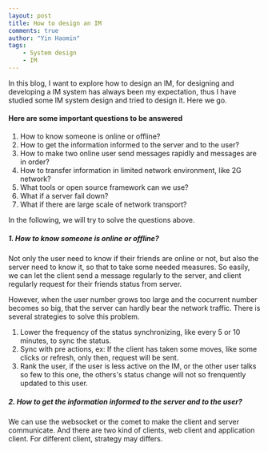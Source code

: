 ```yaml
---
layout: post
title: How to design an IM
comments: true
author: "Yin Haomin"
tags:
    - System design
    - IM
---
```


In this blog, I want to explore how to design an IM, for designing and developing a IM system has always been my expectation, thus I have studied some IM system design and tried to design it. Here we go.

#### Here are some important questions to be answered

1. How to know someone is online or offline?
2. How to get the information informed to the server and to the user?
3. How to make two online user send messages rapidly and messages are in order?
4. How to transfer information in limited network environment, like 2G network?
5. What tools or open source framework can we use?
6. What if a server fail down?
7. What if there are large scale of network transport?

In the following, we will try to solve the questions above.

##### 1. How to know someone is online or offline?

Not only the user need to know if their friends are online or not, but also the server need to know it, so that to take some needed measures. So easily, we can let the client send a message regularly to the server, and client regularly request for their friends status from server.

However, when the user number grows too large and the cocurrent number becomes so big, that the server can hardly bear the network traffic. There is several strategies to solve this problem.

1. Lower the frequency of the status synchronizing, like every 5 or 10 minutes, to sync the status.
2. Sync with pre actions, ex: If the client has taken some moves, like some clicks or refresh, only then, request will be sent.
3. Rank the user, if the user is less active on the IM, or the other user talks so few to this one, the others's status change will not so frenquently updated to this user.

##### 2. How to get the information informed to the server and to the user?

We can use the websocket or the comet to make the client and server communicate. And there are two kind of clients, web client and application client. For different client, strategy may differs.




